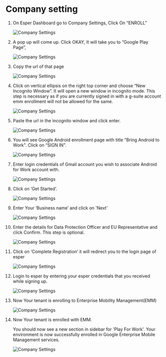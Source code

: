 # Company setting


1. On Esper Dashboard go to Company Settings, Click On “ENROLL”

    ![Company Settings](../../assets/company-settings/image8.png)


2. A pop up will come up. Click OKAY, It will take you to “Google Play Page”,

    ![Company Settings](../../assets/company-settings/image5.png)


3. Copy the url of that page

    ![Company Settings](../../assets/company-settings/image3.png)

4. Click on vertical ellipsis on the right top corner and choose “New Incognito Window”. It will open a new window in incognito mode. This step is necessary as if you are currently signed in with a g-suite account emm enrollment will not be allowed for the same.

    ![Company Settings](../../assets/company-settings/image3.png)

5. Paste the url in the incognito window and click enter.

    ![Company Settings](../../assets/company-settings/image13.png)


6. You will see Google Android enrollment page with title "Bring Android to Work". Click on “SIGN IN”.

    ![Company Settings](../../assets/company-settings/image1.png)


7. Enter login credentials of Gmail account you wish to associate Android for Work account with.

    ![Company Settings](../../assets/company-settings/image17.png)


8. Click on ‘Get Started’.

    ![Company Settings](../../assets/company-settings/image16.png)


9. Enter Your ‘Business name’ and click on 'Next'

    ![Company Settings](../../assets/company-settings/image7.png)


10. Enter the details for Data Protection Officer and EU Representative and click Confirm. This step is optional.

    ![Company Settings](../../assets/company-settings/image9.png)


11. Click on ‘Complete Registration’ it will redirect you to the login page of esper 
 
    ![Company Settings](../../assets/company-settings/image18.png)

12. Login to esper by entering your esper credentials that you received while signing up.

    ![Company Settings](../../assets/company-settings/image2.png)

13. Now Your tenant is enrolling to Enterprise Mobility Management(EMM)

    ![Company Settings](../../assets/company-settings/image19.png)


14. Now Your tenant is enrolled with EMM. 

    You should now see a new section in sidebar for 'Play For Work'. Your environment is now successfully enrolled in Google Enterprise Mobile Management services.

    ![Company Settings](../../assets/company-settings/emm1.png)












